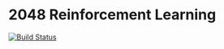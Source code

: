 # 2048 Reinforcement Learning

[![Build Status](https://travis-ci.com/tiddler/2048-RL.svg?token=teEmQPSDbM7ozgMNAsq1&branch=master)](https://travis-ci.com/tiddler/2048-RL)

